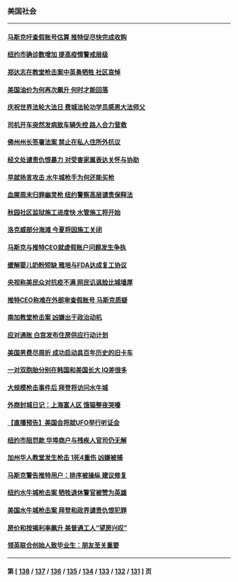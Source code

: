 ### 美国社会
---
#### [马斯克吁查假账号估算 推特促尽快完成收购](../../pages/ncid1078160/n13739863.md) 
#### [纽约市确诊数增加 提高疫情警戒层级](../../pages/ncid1078160/n13739627.md) 
#### [郑达志在教堂枪击案中英勇牺牲 社区哀悼](../../pages/ncid1078160/n13739529.md) 
#### [美国油价为何再次飙升 何时才能回落](../../pages/ncid1078160/n13739319.md) 
#### [庆祝世界法轮大法日 费城法轮功学员感恩大法师父](../../pages/ncid1078160/n13739377.md) 
#### [司机开车突然发病致车辆失控 路人合力营救](../../pages/ncid1078160/n13739196.md) 
#### [佛州州长签署法案 禁止在私人住所外抗议](../../pages/ncid1078160/n13739301.md) 
#### [经文处谴责仇恨暴力 对受害家属表达关怀与协助](../../pages/ncid1078160/n13739310.md) 
#### [早就扬言攻击 水牛城枪手为何还能买枪](../../pages/ncid1078160/n13738938.md) 
#### [血腥周末归罪幽灵枪 纽约警察高层谴责保释法](../../pages/ncid1078160/n13738936.md) 
#### [秋园社区监狱施工进度快 水管施工将开始](../../pages/ncid1078160/n13738942.md) 
#### [洛克威部分海滩 今夏将因施工关闭](../../pages/ncid1078160/n13738957.md) 
#### [马斯克与推特CEO就虚假账户问题发生争执](../../pages/ncid1078160/n13738751.md) 
#### [缓解婴儿奶粉短缺 雅培与FDA达成复工协议](../../pages/ncid1078160/n13738755.md) 
#### [央视称美民众对抗疫不满 网民讥讽脸比城墙厚](../../pages/ncid1078160/n13738685.md) 
#### [推特CEO称难在外部审查假账号 马斯克质疑](../../pages/ncid1078160/n13738637.md) 
#### [南加教堂枪击案 凶嫌出于政治动机](../../pages/ncid1078160/n13738739.md) 
#### [应对通胀 白宫发布住房供应行动计划](../../pages/ncid1078160/n13738638.md) 
#### [美国男费尽周折 成功启动具百年历史的旧卡车](../../pages/ncid1078160/n13738244.md) 
#### [一对双胞胎分别在韩国和美国长大 IQ差很多](../../pages/ncid1078160/n13738567.md) 
#### [大规模枪击事件后 拜登将访问水牛城](../../pages/ncid1078160/n13738582.md) 
#### [外商封城日记：上海富人区 饿猫整夜哭嚎](../../pages/ncid1078160/n13738603.md) 
#### [【直播预告】美国会将就UFO举行听证会](../../pages/ncid1078160/n13737995.md) 
#### [纽约市阻罚款 华埠商户与残疾人官司仍无解](../../pages/ncid1078160/n13738145.md) 
#### [加州华人教堂发生枪击 1死4重伤 凶嫌被捕](../../pages/ncid1078160/n13738020.md) 
#### [马斯克警告推特用户：排序被操纵 建议修复](../../pages/ncid1078160/n13737800.md) 
#### [纽约水牛城枪击案 牺牲退休警官被赞为英雄](../../pages/ncid1078160/n13736229.md) 
#### [美国水牛城枪击案 拜登和政界谴责仇恨犯罪](../../pages/ncid1078160/n13737727.md) 
#### [房价和按揭利率飙升 美普通工人“望房兴叹”](../../pages/ncid1078160/n13737105.md) 
#### [领英联合创始人致毕业生：朋友至关重要](../../pages/ncid1078160/n13736872.md) 

---
#### 第 [ [138](./138.md) / [137](./137.md) / [136](./136.md) / [135](./135.md) / [134](./134.md) / [133](./133.md) / [132](./132.md) / [131](./131.md) ] 页
